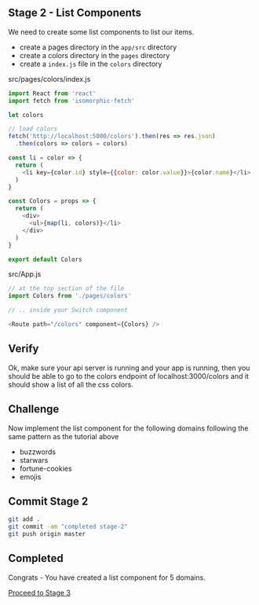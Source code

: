 ## Stage 2 - List Components

We need to create some list components to list our
items.

* create a pages directory in the `app/src` directory
* create a colors directory in the `pages` directory
* create a `index.js` file in the `colors` directory

src/pages/colors/index.js

``` js
import React from 'react'
import fetch from 'isomorphic-fetch'

let colors

// load colors
fetch('http://localhost:5000/colors').then(res => res.json)
  .then(colors => colors = colors)

const li = color => {
  return (
    <li key={color.id} style={{color: color.value}}>{color.name}</li>
  )
}

const Colors = props => {
  return (
    <div>
      <ul>{map(li, colors)}</li>
    </div>
  )
}

export default Colors
```

src/App.js

``` js
// at the top section of the file
import Colors from './pages/colors'

// .. inside your Switch component

<Route path="/colors" component={Colors} />


```

## Verify

Ok, make sure your api server is running and your app is running, then you should be able to go to the colors endpoint of localhost:3000/colors and it should show a list of all the css colors.

## Challenge

Now implement the list component for the following domains following the same
pattern as the tutorial above

* buzzwords
* starwars
* fortune-cookies
* emojis

## Commit Stage 2

``` bash
git add .
git commit -am "completed stage-2"
git push origin master
```

## Completed

Congrats - You have created a list component for 5 domains.

[Proceed to Stage 3](stage-3.md)

